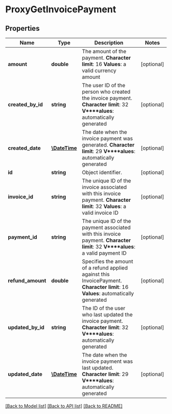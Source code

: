 # ProxyGetInvoicePayment

## Properties
Name | Type | Description | Notes
------------ | ------------- | ------------- | -------------
**amount** | **double** | The amount of the payment. **Character limit**: 16 **Values**: a valid currency amount | [optional] 
**created_by_id** | **string** | The user ID of the person who created the invoice payment. **Character limit**: 32 **V****alues**: automatically generated | [optional] 
**created_date** | [**\DateTime**](\DateTime.md) | The date when the invoice payment was generated. **Character limit**: 29 **V****alues**: automatically generated | [optional] 
**id** | **string** | Object identifier. | [optional] 
**invoice_id** | **string** | The unique ID of the invoice associated with this invoice payment. **Character limit**: 32 **Values**: a valid invoice ID | [optional] 
**payment_id** | **string** | The unique ID of the payment associated with this invoice payment. **Character limit**: 32 **V****alues**: a valid payment ID | [optional] 
**refund_amount** | **double** | Specifies the amount of a refund applied against this InvoicePayment. **Character limit**: 16 **Values**: automatically generated | [optional] 
**updated_by_id** | **string** | The ID of the user who last updated the invoice payment. **Character limit**: 32 **V****alues**: automatically generated | [optional] 
**updated_date** | [**\DateTime**](\DateTime.md) | The date when the invoice payment was last updated. **Character limit**: 29 **V****alues**: automatically generated | [optional] 

[[Back to Model list]](../README.md#documentation-for-models) [[Back to API list]](../README.md#documentation-for-api-endpoints) [[Back to README]](../README.md)


